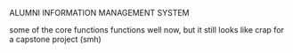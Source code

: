 ALUMNI INFORMATION MANAGEMENT SYSTEM

some of the core functions functions well now, 
but it still looks like crap for a capstone project (smh)

